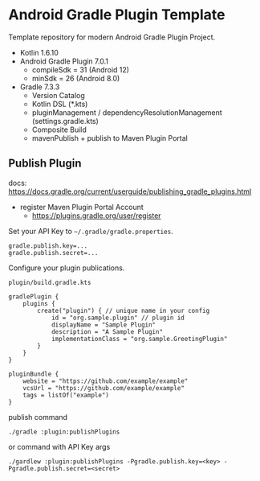 # Android Gradle Plugin Template

Template repository for modern Android Gradle Plugin Project.

* Kotlin 1.6.10
* Android Gradle Plugin 7.0.1
  * compileSdk = 31 (Android 12)
  * minSdk = 26 (Android 8.0)
* Gradle 7.3.3
  * Version Catalog
  * Kotlin DSL (*.kts)
  * pluginManagement / dependencyResolutionManagement (settings.gradle.kts)
  * Composite Build
  * mavenPublish + publish to Maven Plugin Portal

## Publish Plugin

docs: https://docs.gradle.org/current/userguide/publishing_gradle_plugins.html

* register Maven Plugin Portal Account
  * https://plugins.gradle.org/user/register

Set your API Key to `~/.gradle/gradle.properties`.

```properties
gradle.publish.key=...
gradle.publish.secret=...
```

Configure your plugin publications.

`plugin/build.gradle.kts`

```
gradlePlugin {
    plugins {
        create("plugin") { // unique name in your config
            id = "org.sample.plugin" // plugin id
            displayName = "Sample Plugin"
            description = "A Sample Plugin"
            implementationClass = "org.sample.GreetingPlugin"
        }
    }
}

pluginBundle {
    website = "https://github.com/example/example"
    vcsUrl = "https://github.com/example/example"
    tags = listOf("example")
}
```

publish command

```shell
./gradle :plugin:publishPlugins
```

or command with API Key args

```shell
./gardlew :plugin:publishPlugins -Pgradle.publish.key=<key> -Pgradle.publish.secret=<secret>
```
